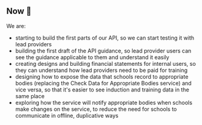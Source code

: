 ## Now 🏃

We are:

* starting to build the first parts of our API, so we can start testing it with lead providers
* building the first draft of the API guidance, so lead provider users can see the guidance applicable to them and understand it easily
* creating designs and building financial statements for internal users, so they can understand how lead providers need to be paid for training
* designing how to expose the data that schools record to appropriate bodies (replacing the Check Data for Appropriate Bodies service) and vice versa, so that it's easier to see induction and training data in the same place
* exploring how the service will notify appropriate bodies when schools make changes on the service, to reduce the need for schools to communicate in offline, duplicative ways
